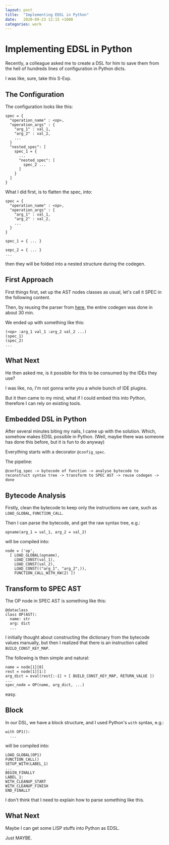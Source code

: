 ```yaml
---
layout: post
title:  "Implementing EDSL in Python"
date:   2020-09-23 12:15 +1000
categories: work
---
```


# Implementing EDSL in Python

Recently, a colleague asked me to create a DSL for him to save them from the hell of hundreds lines of configuration in Python dicts.

I was like, sure, take this S-Exp.

## The Configuration
The configuration looks like this:
```
spec = {
  "operation_name" : <op>,
  "operation_args" : {
    "arg_1" : val_1,
    "arg_2" : val_2,
    ...
  }
  "nested_spec": [
    spec_1 = {
      ...
      "nested_spec": [
        spec_2 ...
      ]
    }
  ]
}
```

What I did first, is to flatten the spec, into:
```
spec = {
  "operation_name" : <op>,
  "operation_args" : {
    "arg_1" : val_1,
    "arg_2" : val_2,
    ...
  }
}

spec_1 = { ... }

sepc_2 = { ... }
...
```
then they will be folded into a nested structure during the codegen.


## First Approach

First things first, set up the AST nodes classes as usual, let's call it SPEC in the following content.

Then, by reusing the parser from [here](http://gilgamesh.me/work/2020/02/10/make-python-lisp-again.html), the entire codegen was done in about 30 min.

We ended up with something like this:
```
(<op> :arg_1 val_1 :arg_2 val_2 ...)
(spec_1)
(spec_2)
...
```

## What Next

He then asked me, is it possible for this to be consumed by the IDEs they use?

I was like, no, I'm not gonna write you a whole bunch of IDE plugins.

But it then came to my mind, what if I could embed this into Python, therefore I can rely on existing tools.

## Embedded DSL in Python

After several minutes biting my nails, I came up with the solution.
Which, somehow makes EDSL possible in Python.
(Well, maybe there was someone has done this before, but it is fun to do anyway)

Everything starts with a decorator `@config_spec`.

The pipeline:

```
@config_spec -> bytecode of function -> analyse bytecode to reconstruct syntax tree -> transform to SPEC AST -> reuse codegen -> done
```

## Bytecode Analysis

Firstly, clean the bytecode to keep only the instructions we care, such as `LOAD_GLOBAL`, `FUNCTION_CALL`.

Then I can parse the bytecode, and get the raw syntax tree, e.g.:
```
opname(arg_1 = val_1, arg_2 = val_2)
```
will be compiled into:
```
node = ('op',
  [ LOAD_GLOBAL(opname),
    LOAD_CONST(val_1),
    LOAD_CONST(val_2),
    LOAD_CONST(("arg_1", "arg_2",)),
    FUNCTION_CALL_WITH_KW(2) ])
```

## Transform to SPEC AST
The OP node in SPEC AST is something like this:
```
@dataclass
class OP(AST):
  name: str
  arg: dict
  ...
```
I initially thought about constructing the dictionary from the bytecode values manually, but then I realized that there is an instruction called `BUILD_CONST_KEY_MAP`.

The following is then simple and natural:
```
name = node[1][0]
rest = node[1][1:]
arg_dict = eval(rest[:-1] + [ BUILD_CONST_KEY_MAP, RETURN_VALUE ])
...
spec_node = OP(name, arg_dict, ...)
```
easy.

## Block
In our DSL, we have a block structure, and I used Python's `with` syntax, e.g.:
```
with OP1():
  ...
```
will be compiled into:
```
LOAD_GLOBAL(OP1)
FUNCTION_CALL()
SETUP_WITH(LABEL_1)
...
BEGIN_FINALLY
LABEL_1:
WITH_CLEANUP_START
WITH_CLEANUP_FINISH
END_FINALLY
```
I don't think that I need to explain how to parse something like this.

## What Next
Maybe I can get some LISP stuffs into Python as EDSL.

Just MAYBE.
